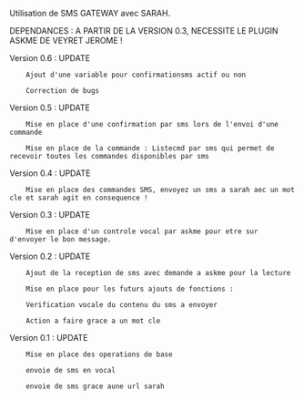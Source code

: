 Utilisation de SMS GATEWAY avec SARAH.

DEPENDANCES : A PARTIR DE LA VERSION 0.3, NECESSITE LE PLUGIN ASKME DE VEYRET JEROME !

Version 0.6 : UPDATE

		Ajout d'une variable pour confirmationsms actif ou non
		
		Correction de bugs
		
Version 0.5 : UPDATE

		Mise en place d'une confirmation par sms lors de l'envoi d'une commande
		
		Mise en place de la commande : Listecmd par sms qui permet de recevoir toutes les commandes disponibles par sms

Version 0.4 : UPDATE

		Mise en place des commandes SMS, envoyez un sms a sarah aec un mot cle et sarah agit en consequence !

Version 0.3 : UPDATE

		Mise en place d'un controle vocal par askme pour etre sur d'envoyer le bon message.

Version 0.2 : UPDATE

		Ajout de la reception de sms avec demande a askme pour la lecture
		
		Mise en place pour les futurs ajouts de fonctions :
		
		Verification vocale du contenu du sms a envoyer
		
		Action a faire grace a un mot cle
		

Version 0.1 : UPDATE

		Mise en place des operations de base

		envoie de sms en vocal
		
		envoie de sms grace aune url sarah
